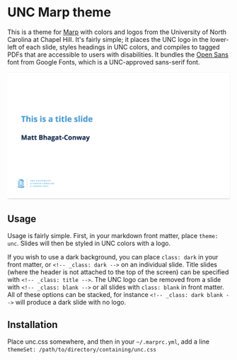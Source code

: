 # UNC Marp theme

This is a theme for [Marp](https://marp.app) with colors and logos from the University of North Carolina at Chapel Hill. It's fairly simple; it places the UNC logo in the lower-left of each slide, styles headings in UNC colors, and compiles to tagged PDFs that are accessible to users with disabilities. It bundles the [Open Sans](https://fonts.google.com/specimen/Open+Sans) font from Google Fonts, which is a UNC-approved sans-serif font.

![Example slide](example.png)

## Usage

Usage is fairly simple. First, in your markdown front matter, place `theme: unc`. Slides will then be styled in UNC colors with a logo.

If you wish to use a dark background, you can place `class: dark` in your front matter, or `<!-- _class: dark -->` on an individual slide. Title slides (where the header is not attached to the top of the screen) can be specified with `<!-- _class: title -->`. The UNC logo can be removed from a slide with `<!-- _class: blank -->` or all slides with `class: blank` in front matter. All of these options can be stacked, for instance `<!-- _class: dark blank -->` will produce a dark slide with no logo.

## Installation

Place unc.css somewhere, and then in your `~/.marprc.yml`, add a line `themeSet: /path/to/directory/containing/unc.css`